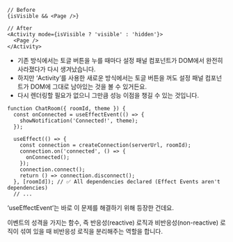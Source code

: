 ```
// Before
{isVisible && <Page />}

// After
<Activity mode={isVisible ? 'visible' : 'hidden'}>
  <Page />
</Activity>
```

- 기존 방식에서는 토글 버튼을 누를 때마다 설정 패널 컴포넌트가 DOM에서 완전히 사라졌다가 다시 생겨났습니다.
- 하지만 ‘Activity’를 사용한 새로운 방식에서는 토글 버튼을 꺼도 설정 패널 컴포넌트가 DOM에 그대로 남아있는 것을 볼 수 있거든요.
- 다시 렌더링할 필요가 없으니 그만큼 성능 이점을 챙길 수 있는 것입니다.

```
function ChatRoom({ roomId, theme }) {
  const onConnected = useEffectEvent(() => {
    showNotification('Connected!', theme);
  });

  useEffect(() => {
    const connection = createConnection(serverUrl, roomId);
    connection.on('connected', () => {
      onConnected();
    });
    connection.connect();
    return () => connection.disconnect();
  }, [roomId]); // ✅ All dependencies declared (Effect Events aren't dependencies)
  // ...
```

‘useEffectEvent’는 바로 이 문제를 해결하기 위해 등장한 건데요.

이벤트의 성격을 가지는 함수, 즉 반응성(reactive) 로직과 비반응성(non-reactive) 로직이 섞여 있을 때 비반응성 로직을 분리해주는 역할을 합니다.
